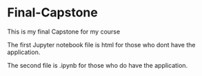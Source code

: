 # Final-Capstone
This is my final Capstone for my course

The first Jupyter notebook file is html for those who dont have the application. 

The second file is .ipynb for those who do have the application.
